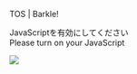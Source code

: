 TOS | Barkle!

JavaScriptを有効にしてください  
Please turn on your JavaScript

![](/static-assets/splash.png?1733122609427)